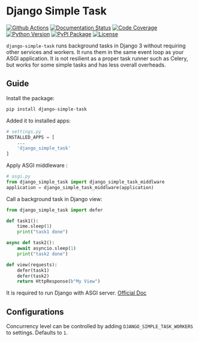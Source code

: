 # Django Simple Task
[![Github Actions](https://github.com/ericls/django-simple-task/workflows/Build/badge.svg)](https://github.com/ericls/django-simple-task/actions)
[![Documentation Status](https://readthedocs.org/projects/django-simple-task/badge/?version=latest)](https://django-simple-task.readthedocs.io/?badge=latest)
[![Code Coverage](https://codecov.io/gh/ericls/django-simple-task/branch/master/graph/badge.svg)](https://codecov.io/gh/ericls/django-simple-task)
[![Python Version](https://img.shields.io/pypi/pyversions/django-simple-task.svg)](https://pypi.org/project/django-simple-task/)
[![PyPI Package](https://img.shields.io/pypi/v/django-simple-task.svg)](https://pypi.org/project/django-simple-task/)
[![License](https://img.shields.io/pypi/l/django-simple-task.svg)](https://github.com/ericls/django-simple-task/blob/master/LICENSE)

`django-simple-task` runs background tasks in Django 3 without requiring other services and workers. It runs them in the same event loop as your ASGI application. It is not resilient as a proper task runner such as Celery, but works for some simple tasks and has less overall overheads.

## Guide

Install the package:
```bash
pip install django-simple-task
```

Added it to installed apps:
```python
# settings.py
INSTALLED_APPS = [
	...
	'django_simple_task'
]
```
Apply ASGI middleware :
```python
# asgi.py
from django_simple_task import django_simple_task_middlware
application = django_simple_task_middlware(application)
```

Call a background task in Django view:
```python
from django_simple_task import defer

def task1():
	time.sleep(1)
	print("task1 done")

async def task2():
	await asyncio.sleep(1)
	print("task2 done")

def view(requests):
	defer(task1)
	defer(task2)
	return HttpResponse(b"My View")
```

It is required to run Django with ASGI server. [Official Doc](https://docs.djangoproject.com/en/3.0/howto/deployment/asgi/)

## Configurations

Concurrency level can be controlled by adding `DJANGO_SIMPLE_TASK_WORKERS` to settings. Defaults to `1`.